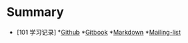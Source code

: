 # Summary

* [101 学习记录]
	*[Github](github_101_ziyan.md)
	*[Gitbook](gitbook_101_ziyan.md)
	*[Markdown](markdown_101_ziyan.md)
	*[Mailing-list](mailing-list_101_ziyan.md)